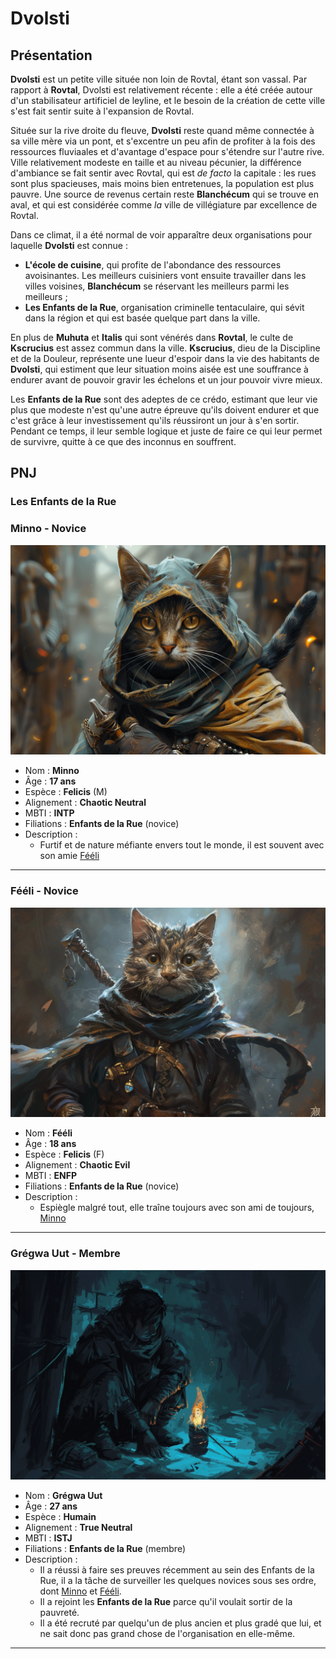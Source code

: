# Dvolsti

## Présentation
**Dvolsti** est un petite ville située non loin de Rovtal, étant son vassal. Par rapport à **Rovtal**, Dvolsti est relativement récente : elle a été créée autour d'un stabilisateur artificiel de leyline, et le besoin de la création de cette ville s'est fait sentir suite à l'expansion de Rovtal.

Située sur la rive droite du fleuve, **Dvolsti** reste quand même connectée à sa ville mère via un pont, et s'excentre un peu afin de profiter à la fois des ressources fluviaales et d'avantage d'espace pour s'étendre sur l'autre rive. Ville relativement modeste en taille et au niveau pécunier, la différence d'ambiance se fait sentir avec Rovtal, qui est *de facto* la capitale : les rues sont plus spacieuses, mais moins bien entretenues, la population est plus pauvre. Une source de revenus certain reste **Blanchécum** qui se trouve en aval, et qui est considérée comme *la* ville de villégiature par excellence de Rovtal. 

Dans ce climat, il a été normal de voir apparaître deux organisations pour laquelle **Dvolsti** est connue : 
* **L'école de cuisine**, qui profite de l'abondance des ressources avoisinantes. Les meilleurs cuisiniers vont ensuite travailler dans les villes voisines, **Blanchécum** se réservant les meilleurs parmi les meilleurs ; 
* **Les Enfants de la Rue**, organisation criminelle tentaculaire, qui sévit dans la région et qui est basée quelque part dans la ville.

En plus de **Muhuta** et **Italis** qui sont vénérés dans **Rovtal**, le culte de **Kscrucius** est assez commun dans la ville. **Kscrucius**, dieu de la Discipline et de la Douleur, représente une lueur d'espoir dans la vie des habitants de **Dvolsti**, qui estiment que leur situation moins aisée est une souffrance à endurer avant de pouvoir gravir les échelons et un jour pouvoir vivre mieux.

Les **Enfants de la Rue** sont des adeptes de ce crédo, estimant que leur vie plus que modeste n'est qu'une autre épreuve qu'ils doivent endurer et que c'est grâce à leur investissement qu'ils réussiront un jour à s'en sortir. Pendant ce temps, il leur semble logique et juste de faire ce qui leur permet de survivre, quitte à ce que des inconnus en souffrent.

## PNJ 

### Les Enfants de la Rue 

### Minno - Novice
![Minno](../../_images/Minno.webp)
* Nom : **Minno**
* Âge : **17 ans**
* Espèce : **Felicis** (M)
* Alignement : **Chaotic Neutral**
* MBTI : **INTP**
* Filiations : **Enfants de la Rue** (novice)
* Description : 
    * Furtif et de nature méfiante envers tout le monde, il est souvent avec son amie [Fééli](#fééli---novice)
---

### Fééli - Novice
![Fééli](../../_images/Fééli.webp)
* Nom : **Fééli**
* Âge : **18 ans**
* Espèce : **Felicis** (F)
* Alignement : **Chaotic Evil**
* MBTI : **ENFP**
* Filiations : **Enfants de la Rue** (novice)
* Description : 
    * Espiègle malgré tout, elle traîne toujours avec son ami de toujours, [Minno](#minno---novice)
---

### Grégwa Uut - Membre
![Grééga](../../_images/bandit_ombre.webp)
* Nom : **Grégwa Uut**
* Âge : **27 ans**
* Espèce : **Humain**
* Alignement : **True Neutral**
* MBTI : **ISTJ**
* Filiations : **Enfants de la Rue** (membre)
* Description : 
    * Il a réussi à faire ses preuves récemment au sein des Enfants de la Rue, il a la tâche de surveiller les quelques novices sous ses ordre, dont [Minno](#minno---novice) et [Fééli](#fééli---novice).
    * Il a rejoint les **Enfants de la Rue** parce qu'il voulait sortir de la pauvreté. 
    * Il a été recruté par quelqu'un de plus ancien et plus gradé que lui, et ne sait donc pas grand chose de l'organisation en elle-même.
    
---